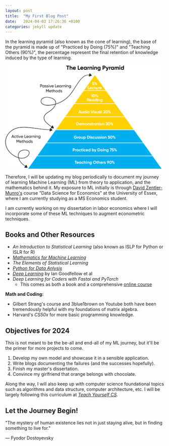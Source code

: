```yaml
---
layout: post
title:  "My First Blog Post"
date:   2024-04-03 17:26:36 +0100
categories: jekyll update
---
```

In the learning pyramid (also known as the cone of learning), the base of the pyramid is made up of "Practiced by Doing (75%)" and "Teaching Others (90%)", the percentage represent the final retention of knowledge induced by the type of learning. 

![Learning Pyramid Image](/assets/images/learning_pyramid.png)

Therefore, I will be updating my blog periodically to document my journey of learning Machine Learning (ML) from theory to application, and the mathematics behind it. My exposure to ML initially is through [David Zentler-Munro's](https://davidzentlermunro.github.io/) course "Data Science for Economics" at the University of Essex, where I am currently studying as a MS Economics student. 

I am currently working on my dissertation in labor economics where I will incorporate some of these ML techniques to augment econometric techniques. 

## Books and Other Resources 
- *An Introduction to Statistical Learning* (also known as ISLP for Python or ISLR for R)
- *[Mathematics for Machine Learning](https://mml-book.github.io/book/mml-book.pdf)* 
- *The Elements of Statistical Learning* 
- *[Python for Data Anlysis](https://wesmckinney.com/book/)*
- *[Deep Learning](https://www.deeplearningbook.org/)* by Ian Goodfellow et al
- *Deep Learning for Coders with Fastai and PyTorch* 
  - This comes as both a book and a comprehensive [online course](https://course.fast.ai/Resources/book.html)

**Math and Coding:**
- Gilbert Strang's course and 3blue1brown on Youtube both have been tremendously helpful with my foundations of matrix algebra. 
- Harvard's *CS50x* for more basic programming knowledge. 

## Objectives for 2024
This is not meant to be the be-all and end-all of my ML journey, but it'll be the primer for more projects to come. 

1. Develop my own model and showcase it in a sensible application. 
2. Write blogs documenting the failures (and the successes hopefully). 
3. Finish my master's dissertation. 
4. Convince my girlfriend that orange belongs with chocolate.

Along the way, I will also keep up with computer science foundational topics such as algorithms and data structure, computer architecture, etc. I will be largely following this curriculum at *[Teach Yourself CS](https://teachyourselfcs.com/)*.

## Let the Journey Begin! 

"The mystery of human existence lies not in just staying alive, but in finding something to live for."

― Fyodor Dostoyevsky